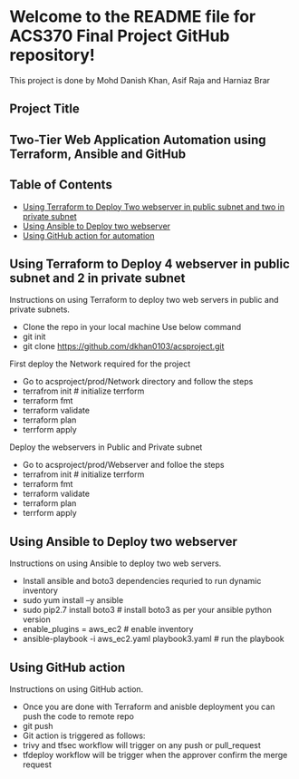 # Welcome to the README file for ACS370 Final Project GitHub repository!

This project is done by Mohd Danish Khan, Asif Raja and Harniaz Brar

## Project Title
## Two-Tier Web Application Automation using Terraform, Ansible and GitHub

## Table of Contents
- [Using Terraform to Deploy Two webserver in public subnet and two in private subnet](#using-terraform-to-deploy-two-webserver-in-public-subnet-and-two-in-private-subnet)
- [Using Ansible to Deploy two webserver](#using-ansible-to-deploy-two-webserver)
- [Using GitHub action for automation](#using-github-action-for-automation)


## Using Terraform to Deploy 4 webserver in public subnet and 2 in private subnet

Instructions on using Terraform to deploy two web servers in public and private subnets.

- Clone the repo in your local machine 
 Use below command 
- git init 
- git clone https://github.com/dkhan0103/acsproject.git
 
 First deploy the Network required for the project
 
- Go to acsproject/prod/Network directory and follow the steps 
- terrafrom init # initialize terrform
- terraform fmt
- terraform validate
- terraform plan 
- terrform apply 
 
Deploy the webservers in Public and Private subnet 

- Go to acsproject/prod/Webserver and folloe the steps
- terrafrom init # initialize terrform
- terraform fmt
- terraform validate
- terraform plan 
- terrform apply 


## Using Ansible to Deploy two webserver

Instructions on using Ansible to deploy two web servers.

- Install ansible and boto3 dependencies requried to run dynamic inventory
- sudo yum install –y ansible
- sudo pip2.7 install boto3 # install boto3 as per your ansible python version
- enable_plugins = aws_ec2 # enable inventory
- ansible-playbook -i aws_ec2.yaml  playbook3.yaml # run the playbook 

## Using GitHub action

Instructions on using GitHub action.
- Once you are done with Terraform and anisble deployment you can push the code to remote repo 
- git push
- Git action is triggered as follows:
- trivy and tfsec workflow will trigger on any push or pull_request
- tfdeploy workflow will be trigger when the approver confirm the merge request



